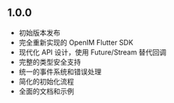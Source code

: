 ## 1.0.0

* 初始版本发布
* 完全重新实现的 OpenIM Flutter SDK
* 现代化 API 设计，使用 Future/Stream 替代回调
* 完整的类型安全支持
* 统一的事件系统和错误处理
* 简化的初始化流程
* 全面的文档和示例
